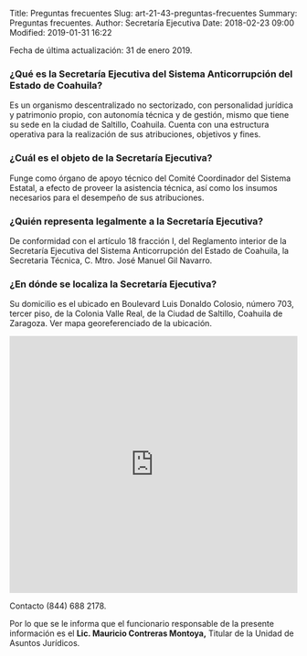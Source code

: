Title: Preguntas frecuentes
Slug: art-21-43-preguntas-frecuentes
Summary: Preguntas frecuentes.
Author: Secretaría Ejecutiva
Date: 2018-02-23 09:00
Modified: 2019-01-31 16:22


Fecha de última actualización: 31 de enero 2019.

### ¿Qué es la Secretaría Ejecutiva del Sistema Anticorrupción del Estado de Coahuila?

Es un organismo descentralizado no sectorizado, con personalidad jurídica y patrimonio propio, con autonomía técnica y de gestión, mismo que tiene su sede en la ciudad de Saltillo, Coahuila. Cuenta con una estructura operativa para la realización de sus atribuciones, objetivos y fines.

### ¿Cuál es el objeto de la Secretaría Ejecutiva?

Funge como órgano de apoyo técnico del Comité Coordinador del Sistema Estatal, a efecto de proveer la asistencia técnica, así como los insumos necesarios para el desempeño de sus atribuciones.

### ¿Quién representa legalmente a la Secretaría Ejecutiva?

De conformidad con el artículo 18 fracción I, del Reglamento interior de la Secretaría Ejecutiva del Sistema Anticorrupción del Estado de Coahuila, la Secretaria Técnica, C. Mtro. José Manuel Gil Navarro.

### ¿En dónde se localiza la Secretaría Ejecutiva?

Su domicilio es el ubicado en Boulevard Luis Donaldo Colosio, número 703, tercer piso, de la Colonia Valle Real, de la Ciudad de Saltillo, Coahuila de Zaragoza. Ver mapa georeferenciado de la ubicación.

<iframe src="https://www.google.com/maps/embed?pb=!1m18!1m12!1m3!1d1801.016631465175!2d-100.96104139428223!3d25.470564738400462!2m3!1f0!2f0!3f0!3m2!1i1024!2i768!4f13.1!3m3!1m2!1s0x868812c22fd32bcf%3A0xd72f0fa4e13c6e90!2sBlvd.+Luis+Donaldo+Colosio+703%2C+Valle+Real+2do+Sector%2C+25205+Saltillo%2C+Coah.!5e0!3m2!1ses!2smx!4v1524239750191" width="100%" height="450" frameborder="0" style="border:0" allowfullscreen></iframe>

Contacto (844) 688 2178.

Por lo que se le informa que el funcionario responsable de la presente información es el **Lic. Mauricio Contreras Montoya,** Titular de la Unidad de Asuntos Jurídicos.
